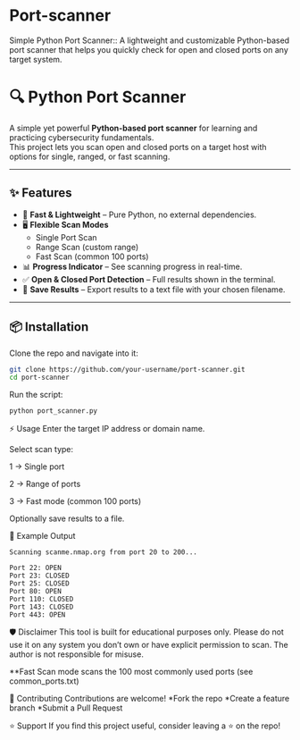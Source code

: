# Port-scanner
 Simple Python Port Scanner::  A lightweight and customizable Python-based port scanner that helps you quickly check for open and closed ports on any target system.
# 🔍 Python Port Scanner

A simple yet powerful **Python-based port scanner** for learning and practicing cybersecurity fundamentals.  
This project lets you scan open and closed ports on a target host with options for single, ranged, or fast scanning.  

---

## ✨ Features
- 🚀 **Fast & Lightweight** – Pure Python, no external dependencies.
- 🖥️ **Flexible Scan Modes**  
  - Single Port Scan  
  - Range Scan (custom range)  
  - Fast Scan (common 100 ports)  
- 📊 **Progress Indicator** – See scanning progress in real-time.  
- ✅ **Open & Closed Port Detection** – Full results shown in the terminal.  
- 💾 **Save Results** – Export results to a text file with your chosen filename.  

---

## 📦 Installation
Clone the repo and navigate into it:
```bash
git clone https://github.com/your-username/port-scanner.git
cd port-scanner
```
Run the script:

```bash
python port_scanner.py
```
⚡ Usage
Enter the target IP address or domain name.

Select scan type:

1 → Single port

2 → Range of ports

3 → Fast mode (common 100 ports)

Optionally save results to a file.

📂 Example Output

```
Scanning scanme.nmap.org from port 20 to 200...

Port 22: OPEN
Port 23: CLOSED
Port 25: CLOSED
Port 80: OPEN
Port 110: CLOSED
Port 143: CLOSED
Port 443: OPEN
```
🛡️ Disclaimer
This tool is built for educational purposes only.
Please do not use it on any system you don’t own or have explicit permission to scan.
The author is not responsible for misuse.

**Fast Scan mode scans the 100 most commonly used ports (see common_ports.txt)

🤝 Contributing
Contributions are welcome!
 *Fork the repo
 *Create a feature branch
 *Submit a Pull Request

⭐ Support
If you find this project useful, consider leaving a ⭐ on the repo!



